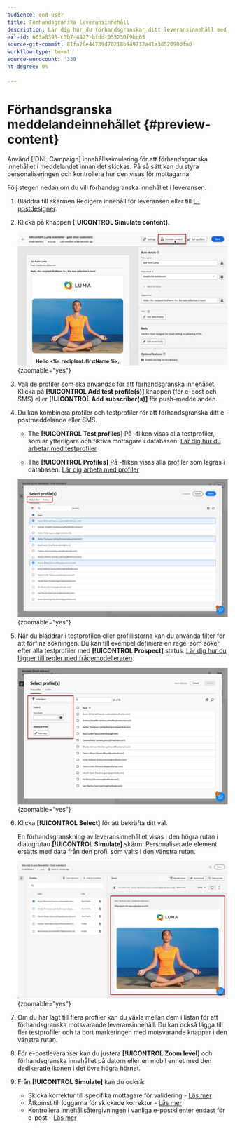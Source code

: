 ```yaml
---
audience: end-user
title: Förhandsgranska leveransinnehåll
description: Lär dig hur du förhandsgranskar ditt leveransinnehåll med Campaign Web-gränssnittet
exl-id: 663a8395-c5b7-4427-bfdd-055230f9bc05
source-git-commit: 81fa26e44739d70218b949712a41a3d520900fa0
workflow-type: tm+mt
source-wordcount: '339'
ht-degree: 0%

---
```



# Förhandsgranska meddelandeinnehållet {#preview-content}

Använd [!DNL Campaign] innehållssimulering för att förhandsgranska innehållet i meddelandet innan det skickas. På så sätt kan du styra personaliseringen och kontrollera hur den visas för mottagarna.

Följ stegen nedan om du vill förhandsgranska innehållet i leveransen.

1. Bläddra till skärmen Redigera innehåll för leveransen eller till [E-postdesigner](../email/get-started-email-designer.md).

1. Klicka på knappen **[!UICONTROL Simulate content]**.

   ![](assets/simulate-button.png){zoomable=&quot;yes&quot;}

1. Välj de profiler som ska användas för att förhandsgranska innehållet. Klicka på **[!UICONTROL Add test profile(s)]** knappen (för e-post och SMS) eller **[!UICONTROL Add subscriber(s)]** för push-meddelanden.

1. Du kan kombinera profiler och testprofiler för att förhandsgranska ditt e-postmeddelande eller SMS.

   * The **[!UICONTROL Test profiles]** På -fliken visas alla testprofiler, som är ytterligare och fiktiva mottagare i databasen. [Lär dig hur du arbetar med testprofiler](../audience/test-profiles.md)

   * The **[!UICONTROL Profiles]** På -fliken visas alla profiler som lagras i databasen. [Lär dig arbeta med profiler](../audience/about-recipients.md)

   ![](assets/simulate-select-profiles.png){zoomable=&quot;yes&quot;}

1. När du bläddrar i testprofilen eller profillistorna kan du använda filter för att förfina sökningen. Du kan till exempel definiera en regel som söker efter alla testprofiler med **[!UICONTROL Prospect]** status. [Lär dig hur du lägger till regler med frågemodelleraren](../query/query-modeler-overview.md).

   ![](assets/simulate-test-profile-filter.png){zoomable=&quot;yes&quot;}

1. Klicka **[!UICONTROL Select]** för att bekräfta ditt val.

   En förhandsgranskning av leveransinnehållet visas i den högra rutan i dialogrutan **[!UICONTROL Simulate]** skärm. Personaliserade element ersätts med data från den profil som valts i den vänstra rutan.

   ![](assets/simulate-preview.png){zoomable=&quot;yes&quot;}

1. Om du har lagt till flera profiler kan du växla mellan dem i listan för att förhandsgranska motsvarande leveransinnehåll. Du kan också lägga till fler testprofiler och ta bort markeringen med motsvarande knappar i den vänstra rutan.

1. För e-postleveranser kan du justera **[!UICONTROL Zoom level]** och förhandsgranska innehållet på datorn eller en mobil enhet med den dedikerade ikonen i det övre högra hörnet.

1. Från **[!UICONTROL Simulate]** kan du också:
   * Skicka korrektur till specifika mottagare för validering - [Läs mer](test-deliveries.md)
   * Åtkomst till loggarna för skickade korrektur - [Läs mer](test-deliveries.md#access-test-deliveries)
   * Kontrollera innehållsåtergivningen i vanliga e-postklienter endast för e-post - [Läs mer](email-rendering.md)




